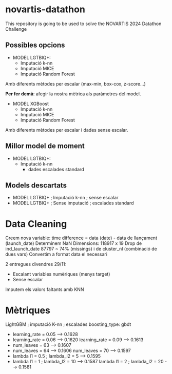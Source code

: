 # novartis-datathon
This repository is going to be used to solve the NOVARTIS 2024 Datathon Challenge

## Possibles opcions
- MODEL LGTBIQ+:
  - Imputació k-nn
  - Imputació MICE
  - Imputació Random Forest

Amb diferents mètodes per escalar (max-min, box-cox, z-score...)

**Per fer demà**: afegir la nostra mètrica als paràmetres del model.

- MODEL XGBoost
  - Imputació k-nn
  - Imputació MICE
  - Imputació Random Forest

Amb diferents mètodes per escalar i dades sense escalar.

## Millor model de moment
- MODEL LGTBIQ+:
  - Imputació k-nn
    - dades escalades standard
   
## Models descartats
- MODEL LGTBIQ+ ; Imputació k-nn ; sense escalar
- MODEL LGTBIQ+ ; Sense imputació ; escalades standard



# Data Cleaning

Creem nova variable: time difference = data (date) - data de llançament (launch_date)
Determinem NaN
Dimensions: 118917 x 19 
Drop de ind_launch_date 87797 ~ 74% (missings) i de cluster_nl (combinació de dues vars)
Convertim a format data el necessari

2 entregues divendres 29/11: 
- Escalant variables numèriques (menys target)
- Sense escalar

Imputem els valors faltants amb KNN


# Mètriques

LightGBM ; imputació K-nn ; escalades
boosting_type: gbdt
  - learning_rate = 0.05 --> 0.1628
  - learning_rate = 0.06 --> 0.1620
learning_rate = 0.09 --> 0.1613
  - num_leaves = 63 --> 0.1607
  - num_leaves = 64 --> 0.1606
num_leaves = 70 --> 0.1597
  - lambda l1 = 0.5 ; lambda_l2 = 5 --> 0.1595
  - lambda l1 = 1 ; lambda_l2 = 10 --> 0.1587 
lambda l1 = 2 ; lambda_l2 = 20 --> 0.1581






